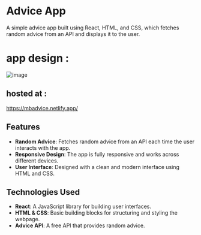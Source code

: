 # Advice App

A simple advice app built using React, HTML, and CSS, which fetches random advice from an API and displays it to the user.

# app design : 
![image](https://github.com/user-attachments/assets/b7d123bd-9562-4ea8-b451-f925dd5f566d)

## hosted at : 
https://mbadvice.netlify.app/

## Features

- **Random Advice**: Fetches random advice from an API each time the user interacts with the app.
- **Responsive Design**: The app is fully responsive and works across different devices.
- **User Interface**: Designed with a clean and modern interface using HTML and CSS.

## Technologies Used

- **React**: A JavaScript library for building user interfaces.
- **HTML & CSS**: Basic building blocks for structuring and styling the webpage.
- **Advice API**: A free API that provides random advice.
